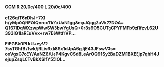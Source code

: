 #### GCM R 20/0c/400 L 20/0c/400
**cf26qtT6nDhJ+7Xl**<br/>**h/yMp0QNFOlQnrcxTkYxUaN1ggSeqrJQqg2aVk77DOA=**<br/>**Q167lDqWXzwpWwSW8bwYgUsQ+Gr3s9O5CUTgCPYFMFb9zi1fzvL62U393lQ1laREuVvx+rw7E6WtfrVP...**<br/><br/>
**EiEGBk0PLkU+cyV2**<br/>**7ssTGhfBz1wk/jRLis6xk8Sx1dJpA6gJjE43JFswV3s=**<br/>**ooVgxG7oEY/AaNZ6/UeP4KgvCSd8LeArOQ91Sy2BaDZM1BXEEjp7qhH4JejupZsqLCTvBkXSlfY55IOl...**
